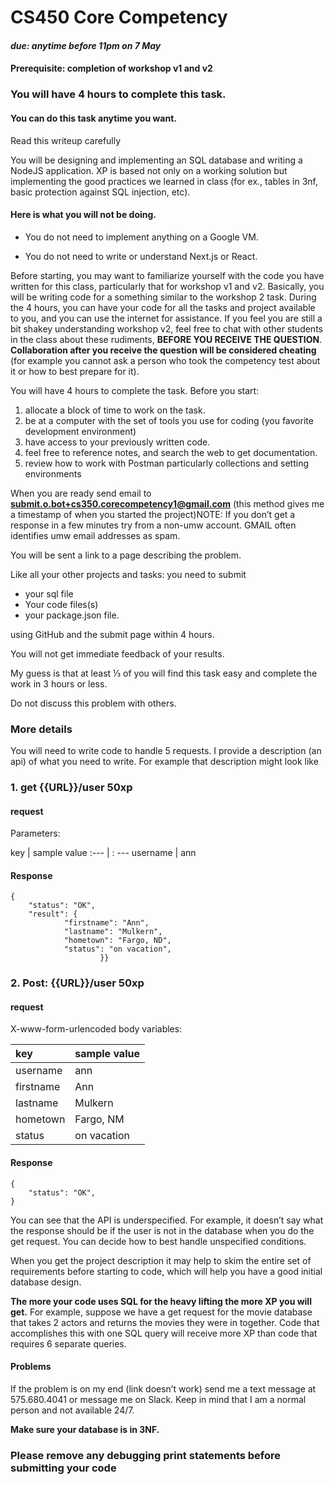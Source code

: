 # CS450 Core Competency

#### *due: anytime before 11pm on 7 May*



#### Prerequisite: completion of workshop v1 and v2

### You will have 4 hours to complete this task.



#### You can do this task anytime you want.

Read this writeup carefully



You will be designing and implementing an SQL database and writing a NodeJS application. XP is based not only on a working solution but implementing the good practices we learned in class (for ex., tables in 3nf, basic protection against SQL injection, etc). 

#### Here is what you will not be doing.

* You do not need to implement anything on a Google VM. 

* You do not need to write or understand Next.js or React.

  

Before starting, you may want to familiarize yourself with the code you have written for this class, particularly that for workshop v1 and v2. Basically, you will be writing code for a something similar to the workshop 2 task. During the 4 hours, you can have your code for all the tasks and project available to you, and you can use the internet for assistance. If you feel you are still a bit shakey understanding workshop v2, feel free to chat with other students in the class about these rudiments, **BEFORE YOU RECEIVE THE QUESTION**. **Collaboration after you receive the question will be considered cheating** (for example you cannot ask a person who took the competency test about it or how to best prepare for it).

You will have 4 hours to complete the task. Before you start:

1. allocate a block of time to work on the task.
2. be at a computer with the set of tools you use for coding (you favorite development environment)
3. have access to your previously written code.
4. feel free to reference notes, and search the web to get documentation.
5. review how to work with Postman particularly collections and setting environments





When you are ready send email to [**submit.o.bot+cs350.corecompetency1@gmail.com**](mailto:submit.o.bot+cs350.corecompetency1@gmail.com) (this method gives me a timestamp of when you started the project)NOTE: If you don’t get a response in a few minutes try from a non-umw account. GMAIL often identifies umw email addresses as spam.

You will be sent a link to a page describing the problem. 

Like all your other projects and tasks: you need to submit 

* your sql file
* Your code files(s)
* your package.json file.

using GitHub and the submit page within 4 hours. 

You will not get immediate feedback of your results.

My guess is that at least ⅓ of you will find this task easy and complete the work in 3 hours or less. 

Do not discuss this problem with others. 

### More details

You will need to write code to handle 5 requests. 
I provide a description (an api) of what you need to write. For example that description might look like

### 1. get {{URL}}/user   50xp

#### request 

Parameters:

key | sample value
:--- | : ---
username | ann

#### Response

```
{
    "status": "OK",
    "result": {
            "firstname": "Ann",
            "lastname": "Mulkern",
            "hometown": "Fargo, ND",
            "status": "on vacation",
                    }}
```



### 2. Post: {{URL}}/user 50xp

#### request

X-www-form-urlencoded body variables:



| key       | sample value |
| :-------- | ------------ |
| username  | ann          |
| firstname | Ann          |
| lastname  | Mulkern      |
| hometown  | Fargo, NM    |
| status    | on vacation  |

#### Response

```
{
    "status": "OK",    
}
```

You can see that the API is underspecified. For example, it doesn’t say what the response should be if the user is not in the database when you do the get request. You can decide how to best handle unspecified conditions.

When you get the project description it may help to skim the entire set of requirements before starting to code, which will help you have a good initial database design.

**The more your code uses SQL for the heavy lifting the more XP you will get.** For example, suppose we have a get request for the movie database that takes 2 actors and returns the movies they were in together. Code that accomplishes this with one SQL query will receive more XP than code that requires 6 separate queries.



#### Problems

If the problem is on my end (link doesn’t work) send me a text message at 575.680.4041 or message me on Slack. Keep in mind that I am a normal person and not available 24/7.

**Make sure your database is in 3NF.** 



### Please remove any debugging print statements before submitting your code


